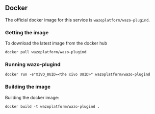 ## Docker

The official docker image for this service is `wazoplatform/wazo-plugind`.


### Getting the image

To download the latest image from the docker hub

```shell
docker pull wazoplatform/wazo-plugind
```


### Running wazo-plugind

```shell
docker run -e"XIVO_UUID=<the xivo UUID>" wazoplatform/wazo-plugind
```

### Building the image

Building the docker image:

```shell
docker build -t wazoplatform/wazo-plugind .
```
